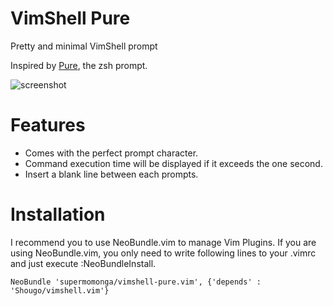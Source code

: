 # VimShell Pure

Pretty and minimal VimShell prompt

Inspired by [Pure](https://github.com/sindresorhus/pure), the zsh prompt.

![screenshot](https://raw.github.com/supermomonga/vimshell-pure.vim/master/screenshot.png)


# Features

* Comes with the perfect prompt character.
* Command execution time will be displayed if it exceeds the one second.
* Insert a blank line between each prompts.


# Installation

I recommend you to use NeoBundle.vim to manage Vim Plugins.
If you are using NeoBundle.vim, you only need to write following lines to your .vimrc and just execute :NeoBundleInstall.

    NeoBundle 'supermomonga/vimshell-pure.vim', {'depends' : 'Shougo/vimshell.vim'}



